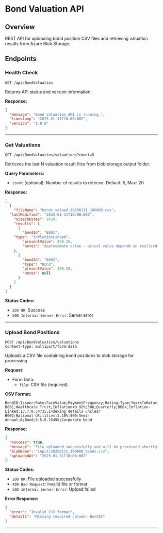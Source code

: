 # Bond Valuation API

## Overview

REST API for uploading bond position CSV files and retrieving valuation results from Azure Blob Storage.

## Endpoints

### Health Check
```http
GET /api/BondValuation
```

Returns API status and version information.

**Response:**
```json
{
  "message": "Bond Valuation API is running.",
  "timestamp": "2025-01-31T10:00:00Z",
  "version": "1.0.0"
}
```

---

### Get Valuations
```http
GET /api/BondValuation/valuations?count=5
```

Retrieves the last N valuation result files from blob storage output folder.

**Query Parameters:**
- `count` (optional): Number of results to retrieve. Default: 5, Max: 20

**Response:**
```json
[
  {
    "fileName": "bonds_valued_20250131_100000.csv",
  "lastModified": "2025-01-31T10:00:00Z",
    "sizeInBytes": 1024,
    "results": [
      {
        "bondId": "B001",
    "type": "InflationLinked",
        "presentValue": 450.25,
        "notes": "Approximate value - actual value depends on realized inflation rates"
    },
      {
        "bondId": "B002",
        "type": "Bond",
        "presentValue": 480.50,
        "notes": null
      }
    ]
  }
]
```

**Status Codes:**
- `200 OK`: Success
- `500 Internal Server Error`: Server error

---

### Upload Bond Positions
```http
POST /api/BondValuation/valuations
Content-Type: multipart/form-data
```

Uploads a CSV file containing bond positions to blob storage for processing.

**Request:**
- Form Data:
  - `file`: CSV file (required)

**CSV Format:**
```csv
BondID;Issuer;Rate;FaceValue;PaymentFrequency;Rating;Type;YearsToMaturity;DiscountFactor;DeskNotes
B001;Healthcare Trust;Inflation+0.92%;500;Quarterly;BBB+;Inflation-Linked;13.7;0.54715;Indexing details unclear
B002;National Utilities;3.10%;500;Semi-Annual;A;Bond;5.5;0.78498;Corporate bond
```

**Response:**
```json
{
  "success": true,
  "message": "File uploaded successfully and will be processed shortly",
  "blobName": "input/20250131_100000_bonds.csv",
  "uploadedAt": "2025-01-31T10:00:00Z"
}
```

**Status Codes:**
- `200 OK`: File uploaded successfully
- `400 Bad Request`: Invalid file or format
- `500 Internal Server Error`: Upload failed

**Error Response:**
```json
{
  "error": "Invalid CSV format",
  "details": "Missing required column: BondID"
}
```

---
